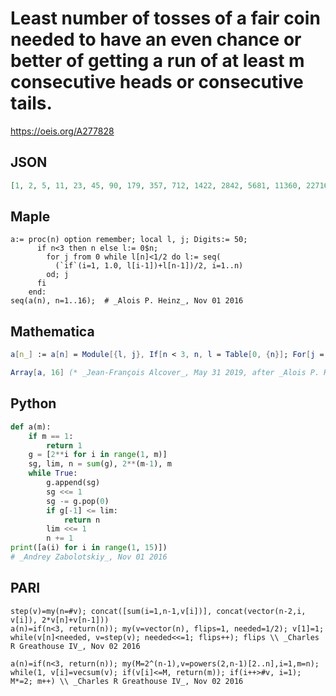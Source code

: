 # Least number of tosses of a fair coin needed to have an even chance or better of getting a run of at least m consecutive heads or consecutive tails\.
https://oeis.org/A277828
## JSON
```JSON
[1, 2, 5, 11, 23, 45, 90, 179, 357, 712, 1422, 2842, 5681, 11360, 22716, 45430, 90856, 181709, 363413, 726822, 1453640, 2907276, 5814546, 11629086, 23258166, 46516327, 93032647]
```
## Maple
```Maple
a:= proc(n) option remember; local l, j; Digits:= 50;
      if n<3 then n else l:= 0$n;
        for j from 0 while l[n]<1/2 do l:= seq(
          (`if`(i=1, 1.0, l[i-1])+l[n-1])/2, i=1..n)
        od; j
      fi
    end:
seq(a(n), n=1..16);  # _Alois P. Heinz_, Nov 01 2016
```
## Mathematica
```Mathematica
a[n_] := a[n] = Module[{l, j}, If[n < 3, n, l = Table[0, {n}]; For[j = 0, l[[n]] < 1/2, j++, l = Table[(If[i == 1, 1, l[[i - 1]]] + l[[n - 1]])/2, {i, n}]]; j]];
```
```Mathematica
Array[a, 16] (* _Jean-François Alcover_, May 31 2019, after _Alois P. Heinz_ *)
```
## Python
```Python
def a(m):
    if m == 1:
        return 1
    g = [2**i for i in range(1, m)]
    sg, lim, n = sum(g), 2**(m-1), m
    while True:
        g.append(sg)
        sg <<= 1
        sg -= g.pop(0)
        if g[-1] <= lim:
            return n
        lim <<= 1
        n += 1
print([a(i) for i in range(1, 15)])
# _Andrey Zabolotskiy_, Nov 01 2016
```
## PARI
```PARI
step(v)=my(n=#v); concat([sum(i=1,n-1,v[i])], concat(vector(n-2,i, v[i]), 2*v[n]+v[n-1]))
a(n)=if(n<3, return(n)); my(v=vector(n), flips=1, needed=1/2); v[1]=1; while(v[n]<needed, v=step(v); needed<<=1; flips++); flips \\ _Charles R Greathouse IV_, Nov 02 2016
```
```PARI
a(n)=if(n<3, return(n)); my(M=2^(n-1),v=powers(2,n-1)[2..n],i=1,m=n); while(1, v[i]=vecsum(v); if(v[i]<=M, return(m)); if(i++>#v, i=1); M*=2; m++) \\ _Charles R Greathouse IV_, Nov 02 2016
```
